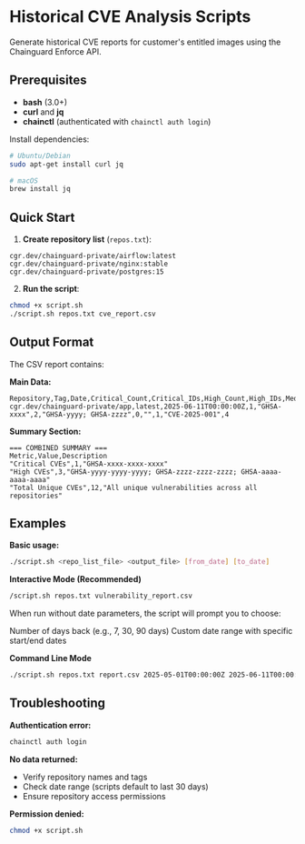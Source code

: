 # Historical CVE Analysis Scripts

Generate historical CVE reports for customer's entitled images using the Chainguard Enforce API.

## Prerequisites

- **bash** (3.0+)
- **curl** and **jq**
- **chainctl** (authenticated with `chainctl auth login`)

Install dependencies:
```bash
# Ubuntu/Debian
sudo apt-get install curl jq

# macOS
brew install jq
```

## Quick Start

1. **Create repository list** (`repos.txt`):
```
cgr.dev/chainguard-private/airflow:latest
cgr.dev/chainguard-private/nginx:stable
cgr.dev/chainguard-private/postgres:15
```

2. **Run the script**:
```bash
chmod +x script.sh
./script.sh repos.txt cve_report.csv
```

## Output Format

The CSV report contains:

**Main Data:**
```csv
Repository,Tag,Date,Critical_Count,Critical_IDs,High_Count,High_IDs,Medium_Count,Medium_IDs,Low_Count,Low_IDs,Total_Count
cgr.dev/chainguard-private/app,latest,2025-06-11T00:00:00Z,1,"GHSA-xxxx",2,"GHSA-yyyy; GHSA-zzzz",0,"",1,"CVE-2025-001",4
```

**Summary Section:**
```csv
=== COMBINED SUMMARY ===
Metric,Value,Description
"Critical CVEs",1,"GHSA-xxxx-xxxx-xxxx"
"High CVEs",3,"GHSA-yyyy-yyyy-yyyy; GHSA-zzzz-zzzz-zzzz; GHSA-aaaa-aaaa-aaaa"
"Total Unique CVEs",12,"All unique vulnerabilities across all repositories"
```

## Examples

**Basic usage:**
```bash
./script.sh <repo_list_file> <output_file> [from_date] [to_date]
```
**Interactive Mode (Recommended)**
```bash
/script.sh repos.txt vulnerability_report.csv
```
When run without date parameters, the script will prompt you to choose:

Number of days back (e.g., 7, 30, 90 days)
Custom date range with specific start/end dates

**Command Line Mode**
```bash
./script.sh repos.txt report.csv 2025-05-01T00:00:00Z 2025-06-11T00:00:00Z
```

## Troubleshooting

**Authentication error:**
```bash
chainctl auth login
```

**No data returned:**
- Verify repository names and tags
- Check date range (scripts default to last 30 days)
- Ensure repository access permissions

**Permission denied:**
```bash
chmod +x script.sh
```

